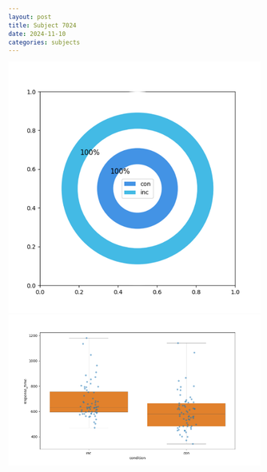 ```yaml
---
layout: post
title: Subject 7024
date: 2024-11-10
categories: subjects
---
```


![](data/7024/run-5/7024_accuracy_by_condition.png)
![](data/7024/run-5/7024_rt.png)
